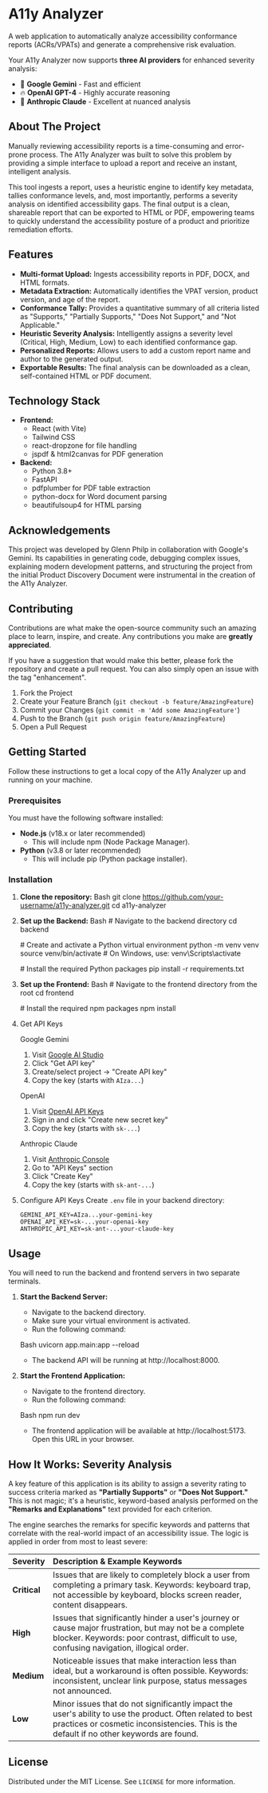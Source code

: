# **A11y Analyzer**

A web application to automatically analyze accessibility conformance reports (ACRs/VPATs) and generate a comprehensive risk evaluation.

Your A11y Analyzer now supports **three AI providers** for enhanced severity analysis:

- 🤖 **Google Gemini** - Fast and efficient
- 🔥 **OpenAI GPT-4** - Highly accurate reasoning
- 🧠 **Anthropic Claude** - Excellent at nuanced analysis

## **About The Project**

Manually reviewing accessibility reports is a time-consuming and error-prone process. The A11y Analyzer was built to solve this problem by providing a simple interface to upload a report and receive an instant, intelligent analysis.

This tool ingests a report, uses a heuristic engine to identify key metadata, tallies conformance levels, and, most importantly, performs a severity analysis on identified accessibility gaps. The final output is a clean, shareable report that can be exported to HTML or PDF, empowering teams to quickly understand the accessibility posture of a product and prioritize remediation efforts.

## **Features**

* **Multi-format Upload:** Ingests accessibility reports in PDF, DOCX, and HTML formats.
* **Metadata Extraction:** Automatically identifies the VPAT version, product version, and age of the report.
* **Conformance Tally:** Provides a quantitative summary of all criteria listed as "Supports," "Partially Supports," "Does Not Support," and "Not Applicable."
* **Heuristic Severity Analysis:** Intelligently assigns a severity level (Critical, High, Medium, Low) to each identified conformance gap.
* **Personalized Reports:** Allows users to add a custom report name and author to the generated output.
* **Exportable Results:** The final analysis can be downloaded as a clean, self-contained HTML or PDF document.

## **Technology Stack**

* **Frontend:**
  * React (with Vite)
  * Tailwind CSS
  * react-dropzone for file handling
  * jspdf & html2canvas for PDF generation
* **Backend:**
  * Python 3.8+
  * FastAPI
  * pdfplumber for PDF table extraction
  * python-docx for Word document parsing
  * beautifulsoup4 for HTML parsing

## Acknowledgements

This project was developed by Glenn Philp in collaboration with Google's Gemini. Its capabilities in generating code, debugging complex issues, explaining modern development patterns, and structuring the project from the initial Product Discovery Document were instrumental in the creation of the A11y Analyzer.

## Contributing

Contributions are what make the open-source community such an amazing place to learn, inspire, and create. Any contributions you make are **greatly appreciated**.

If you have a suggestion that would make this better, please fork the repository and create a pull request. You can also simply open an issue with the tag "enhancement".

1.  Fork the Project
2.  Create your Feature Branch (`git checkout -b feature/AmazingFeature`)
3.  Commit your Changes (`git commit -m 'Add some AmazingFeature'`)
4.  Push to the Branch (`git push origin feature/AmazingFeature`)
5.  Open a Pull Request

## **Getting Started**

Follow these instructions to get a local copy of the A11y Analyzer up and running on your machine.

### **Prerequisites**

You must have the following software installed:

* **Node.js** (v18.x or later recommended)
  * This will include npm (Node Package Manager).
* **Python** (v3.8 or later recommended)
  * This will include pip (Python package installer).

### **Installation**

1. **Clone the repository:**
   Bash
   git clone https://github.com/your-username/a11y-analyzer.git
   cd a11y-analyzer

2. **Set up the Backend:**
   Bash
   \# Navigate to the backend directory
   cd backend

   \# Create and activate a Python virtual environment
   python \-m venv venv
   source venv/bin/activate  \# On Windows, use: venv\\Scripts\\activate

   \# Install the required Python packages
   pip install \-r requirements.txt

3. **Set up the Frontend:**
   Bash
   \# Navigate to the frontend directory from the root
   cd frontend

   \# Install the required npm packages
   npm install

4. Get API Keys

   Google Gemini
   1. Visit [Google AI Studio](https://aistudio.google.com/)
   2. Click "Get API key"
   3. Create/select project → "Create API key"
   4. Copy the key (starts with `AIza...`)

   OpenAI
   1. Visit [OpenAI API Keys](https://platform.openai.com/api-keys)
   2. Sign in and click "Create new secret key"
   3. Copy the key (starts with `sk-...`)

   Anthropic Claude
   1. Visit [Anthropic Console](https://console.anthropic.com/)
   2. Go to "API Keys" section
   3. Click "Create Key"
   4. Copy the key (starts with `sk-ant-...`)

5. Configure API Keys
   Create `.env` file in your backend directory:
   ```env
   GEMINI_API_KEY=AIza...your-gemini-key
   OPENAI_API_KEY=sk-...your-openai-key
   ANTHROPIC_API_KEY=sk-ant-...your-claude-key
   ```

## **Usage**

You will need to run the backend and frontend servers in two separate terminals.

1. **Start the Backend Server:**
   * Navigate to the backend directory.
   * Make sure your virtual environment is activated.
   * Run the following command:

   Bash
     uvicorn app.main:app \--reload

   * The backend API will be running at http://localhost:8000.
2. **Start the Frontend Application:**
   * Navigate to the frontend directory.
   * Run the following command:

   Bash
     npm run dev

   * The frontend application will be available at http://localhost:5173. Open this URL in your browser.

## **How It Works: Severity Analysis**

A key feature of this application is its ability to assign a severity rating to success criteria marked as **"Partially Supports"** or **"Does Not Support."** This is not magic; it's a heuristic, keyword-based analysis performed on the **"Remarks and Explanations"** text provided for each criterion.

The engine searches the remarks for specific keywords and patterns that correlate with the real-world impact of an accessibility issue. The logic is applied in order from most to least severe:

| Severity | Description & Example Keywords |
| :---- | :---- |
| **Critical** | Issues that are likely to completely block a user from completing a primary task. Keywords: keyboard trap, not accessible by keyboard, blocks screen reader, content disappears. |
| **High** | Issues that significantly hinder a user's journey or cause major frustration, but may not be a complete blocker. Keywords: poor contrast, difficult to use, confusing navigation, illogical order. |
| **Medium** | Noticeable issues that make interaction less than ideal, but a workaround is often possible. Keywords: inconsistent, unclear link purpose, status messages not announced. |
| **Low** | Minor issues that do not significantly impact the user's ability to use the product. Often related to best practices or cosmetic inconsistencies. This is the default if no other keywords are found. |

## License

Distributed under the MIT License. See `LICENSE` for more information.